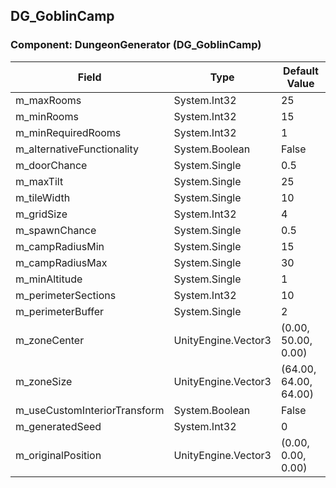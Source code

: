 ## DG_GoblinCamp

### Component: DungeonGenerator (DG_GoblinCamp)

|Field|Type|Default Value|
|-----|----|-------------|
|m_maxRooms|System.Int32|25|
|m_minRooms|System.Int32|15|
|m_minRequiredRooms|System.Int32|1|
|m_alternativeFunctionality|System.Boolean|False|
|m_doorChance|System.Single|0.5|
|m_maxTilt|System.Single|25|
|m_tileWidth|System.Single|10|
|m_gridSize|System.Int32|4|
|m_spawnChance|System.Single|0.5|
|m_campRadiusMin|System.Single|15|
|m_campRadiusMax|System.Single|30|
|m_minAltitude|System.Single|1|
|m_perimeterSections|System.Int32|10|
|m_perimeterBuffer|System.Single|2|
|m_zoneCenter|UnityEngine.Vector3|(0.00, 50.00, 0.00)|
|m_zoneSize|UnityEngine.Vector3|(64.00, 64.00, 64.00)|
|m_useCustomInteriorTransform|System.Boolean|False|
|m_generatedSeed|System.Int32|0|
|m_originalPosition|UnityEngine.Vector3|(0.00, 0.00, 0.00)|

